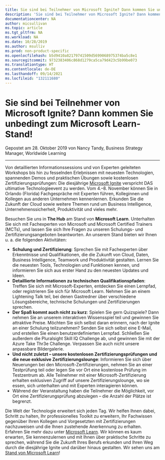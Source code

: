 ```yaml
---
title: Sie sind bei Teilnehmer von Microsoft Ignite? Dann kommen Sie unbedingt zum Microsoft Learn-Stand! | Microsoft-Dokumentation
description: 'Sie sind bei Teilnehmer von Microsoft Ignite? Dann kommen Sie unbedingt zum Microsoft Learn-Stand! '
documentationcenter: NA
author: micsullivan
ms.topic: article
ms.tgt_pltfrm: NA
ms.workload: NA
ms.date: 10/28/2019
ms.author: msulliv
ms.prod: non-product-specific
ms.openlocfilehash: b5d9410a82179741509d5699068975374ba5c8e1
ms.sourcegitcommit: 9732383406c868d1279ca5ca79d423c5b99be073
ms.translationtype: HT
ms.contentlocale: de-DE
ms.lasthandoff: 09/14/2021
ms.locfileid: "132111680"
---
```

# <a name="attending-microsoft-ignite-you39ll-want-to-stop-by-the-microsoft-learn-booth"></a>Sie sind bei Teilnehmer von Microsoft Ignite? Dann kommen Sie unbedingt zum Microsoft Learn-Stand! 

Gepostet am 28. Oktober 2019 von Nancy Tandy, Business Strategy Manager, Worldwide Learning

___

Von detaillierten Informationssessions und von Experten geleiteten Workshops bis hin zu fesselnden Erlebnissen mit neuesten Technologien, spannenden Demos und praktischen Übungen sowie kostenlosen Zertifizierungsprüfungen: Die diesjährige [Microsoft Ignite](https://www.microsoft.com/ignite) verspricht DAS ultimative Technologieevent zu werden. Vom 4.–8. November können Sie in Orlando (Florida) Fachgespräche mit Experten führen, Kolleginnen und Kollegen aus anderen Unternehmen kennenlernen. Erkunden Sie die Zukunft der Cloud sowie weitere Themen rund um Business Intelligence, Unternehmenssicherheit, Produktivität und vieles mehr.

Besuchen Sie uns in **The Hub** am Stand von **Microsoft Learn**. Unterhalten Sie sich mit Fachexperten von Microsoft und Microsoft Certified Trainers (MCTs), und lassen Sie sich Ihre Fragen zu unseren Schulungs- und Zertifizierungsangeboten beantworten.  An unserem Stand bieten wir Ihnen u. a. die folgenden Aktivitäten:
- **Schulung und Zertifizierung**: Sprechen Sie mit Fachexperten über Erkenntnisse und Qualifikationen, die die Zukunft von Cloud, Daten, Business Intelligence, Teamwork und Produktivität gestalten. Lernen Sie die neuesten Tools, Technologien und Funktionen kennen, und informieren Sie sich aus erster Hand zu den neuesten Updates und Ideen. 
- **Detaillierte Informationen zu technischen Qualifikationspfaden**: Treffen Sie sich mit Microsoft-Experten, entdecken Sie einen Lernpfad, oder registrieren Sie sich für Microsoft Learn.  Nehmen Sie an einem Lightening Talk teil, bei denen Gastredner über verschiedene Lösungsbereiche, technische Schulungen und Zertifizierungen sprechen. 
- **Der Spaß kommt auch nicht zu kurz**: Spielen Sie gern Quizspiele?  Dann nehmen Sie an unserem interaktiven Wissensspiel teil und gewinnen Sie attraktive Preise.  Möchten Sie sich selbst daran erinnern, nach der Ignite an einer Schulung teilzunehmen?  Senden Sie sich selbst eine E-Mail, und erstellen Sie einen benutzerdefinierten Lernpfad.  Schließen Sie außerdem die Pluralsight Skill IQ Challenge ab, und gewinnen Sie mit der Azure Take Thr3e Challenge.  Verpassen Sie auch nicht unsere anpassbare Bildergalerie. 
- **Und nicht zuletzt – unsere kostenlosen Zertifizierungsprüfungen und die neue exklusive Zertifizierungslounge**: Informieren Sie sich über Neuerungen bei den Microsoft-Zertifizierungen, nehmen Sie an einer Testprüfung teil oder legen Sie vor Ort eine kostenlose Prüfung im Testzentrum ab.  Alle Teilnehmer mit einer Microsoft-Zertifizierung erhalten exklusiven Zugriff auf unsere Zertifizierungslounge, wo sie essen, sich unterhalten und mit Experten interagieren können. 
- Während der Veranstaltung haben die Teilnehmer die Möglichkeit, vor Ort eine Zertifizierungsprüfung abzulegen – die Anzahl der Plätze ist begrenzt.

Die Welt der Technologie erweitert sich jeden Tag. Wir helfen Ihnen dabei, Schritt zu halten, Ihr professionelles Toolkit zu erweitern, Ihr Fachwissen gegenüber Ihren Kollegen und Vorgesetzten mit Zertifizierungen nachzuweisen und die Ihnen zustehende Anerkennung zu erhalten.  Erfahren Sie mehr dazu unter [Microsoft Learn](https://www.microsoft.com/learn?WT.mc_id=msignitethetour2019_igniteblog1_landingpage_learn-blog-wwl).   Wir können es kaum erwarten, Sie kennenzulernen und mit Ihnen über praktische Schritte zu sprechen, während Sie die Zukunft Ihres Berufs erkunden und Ihren Weg durch die diesjährige Ignite und darüber hinaus gestalten. Wir sehen uns am [Stand von Microsoft Learn](https://www.microsoft.com/ignite)!
